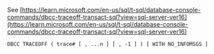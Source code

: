 See [https://learn.microsoft.com/en-us/sql/t-sql/database-console-commands/dbcc-traceoff-transact-sql?view=sql-server-ver16](https://learn.microsoft.com/en-us/sql/t-sql/database-console-commands/dbcc-traceoff-transact-sql?view=sql-server-ver16)
```
DBCC TRACEOFF ( trace# [ , ...n ] [ , -1 ] ) [ WITH NO_INFOMSGS ]
```
